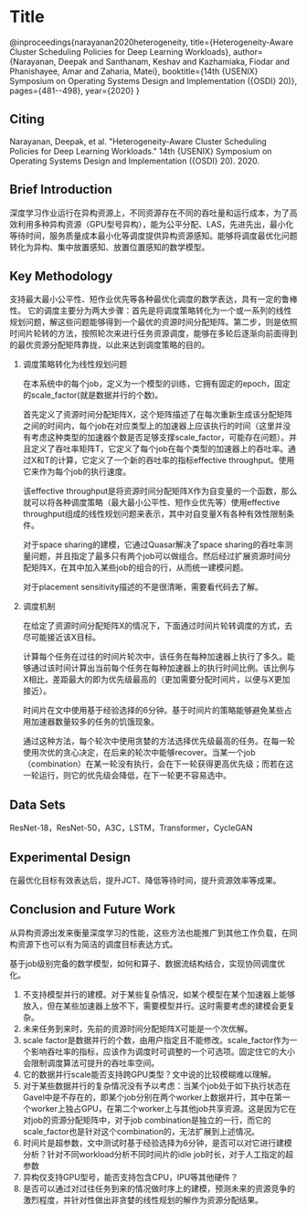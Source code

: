 # Title

@inproceedings{narayanan2020heterogeneity,
  title={Heterogeneity-Aware Cluster Scheduling Policies for Deep Learning Workloads},
  author={Narayanan, Deepak and Santhanam, Keshav and Kazhamiaka, Fiodar and Phanishayee, Amar and Zaharia, Matei},
  booktitle={14th $\{$USENIX$\}$ Symposium on Operating Systems Design and Implementation ($\{$OSDI$\}$ 20)},
  pages={481--498},
  year={2020}
}

## Citing

Narayanan, Deepak, et al. "Heterogeneity-Aware Cluster Scheduling Policies for Deep Learning Workloads." 14th {USENIX} Symposium on Operating Systems Design and Implementation ({OSDI} 20). 2020.

## Brief Introduction

深度学习作业运行在异构资源上，不同资源存在不同的吞吐量和运行成本，为了高效利用多种异构资源（GPU型号异构），能为公平分配、LAS，先进先出，最小化等待时间，服务质量成本最小化等调度提供异构资源感知。能够将调度最优化问题转化为异构、集中放置感知、放置位置感知的数学模型。

## Key Methodology

支持最大最小公平性、短作业优先等各种最优化调度的数学表达，具有一定的鲁棒性。
它的调度主要分为两大步骤：首先是将调度策略转化为一个或一系列的线性规划问题，解这些问题能够得到一个最优的资源时间分配矩阵。第二步，则是依照时间片轮转的方法，按照轮次来进行任务资源调度，能够在多轮后逐渐向前面得到的最优资源分配矩阵靠拢，以此来达到调度策略的目的。

1. 调度策略转化为线性规划问题

    在本系统中的每个job，定义为一个模型的训练，它拥有固定的epoch，固定的scale_factor(就是数据并行的个数)。
    
    首先定义了资源时间分配矩阵X，这个矩阵描述了在每次重新生成该分配矩阵之间的时间内，每个job在对应类型上的加速器上应该执行的时间（这里并没有考虑这种类型的加速器个数是否足够支撑scale_factor，可能存在问题）。并且定义了吞吐率矩阵T，它定义了每个job在每个类型的加速器上的吞吐率。通过X和T的计算，它定义了一个新的吞吐率的指标effective throughput。使用它来作为每个job的执行速度。

    该effective throughput是将资源时间分配矩阵X作为自变量的一个函数，那么就可以将各种调度策略（最大最小公平性、短作业优先等）使用effective throughput组成的线性规划问题来表示，其中对自变量X有各种有效性限制条件。

    对于space sharing的建模，它通过Quasar解决了space sharing的吞吐率测量问题，并且指定了最多只有两个job可以做组合。然后经过扩展资源时间分配矩阵X，在其中加入某些job的组合的行，从而统一建模问题。

    对于placement sensitivity描述的不是很清晰，需要看代码去了解。

2. 调度机制

    在给定了资源时间分配矩阵X的情况下，下面通过时间片轮转调度的方式，去尽可能接近该X目标。

    计算每个任务在过往的时间片轮次中，该任务在每种加速器上执行了多久。能够通过该时间计算出当前每个任务在每种加速器上的执行时间比例。该比例与X相比，差距最大的即为优先级最高的（更加需要分配时间片，以便与X更加接近）。

    时间片在文中使用基于经验选择的6分钟。基于时间片的策略能够避免某些占用加速器数量较多的任务的饥饿现象。

    通过这种方法，每个轮次中使用贪婪的方法选择优先级最高的任务。在每一轮使用次优的贪心决定，在后来的轮次中能够recover。当某一个job（combination）在某一轮没有执行，会在下一轮获得更高优先级；而若在这一轮运行，则它的优先级会降低，在下一轮更不容易选中。

## Data Sets

ResNet-18，ResNet-50，A3C，LSTM，Transformer，CycleGAN

## Experimental Design

在最优化目标有效表达后，提升JCT、降低等待时间，提升资源效率等成果。

## Conclusion and Future Work

从异构资源出发来衡量深度学习的性能，这些方法也能推广到其他工作负载，在同构资源下也可以有为简洁的调度目标表达方式。

基于job级别完备的数学模型，如何和算子、数据流结构结合，实现协同调度优化。

1. 不支持模型并行的建模。对于某些复杂情况，如某个模型在某个加速器上能够放入，但在某些加速器上放不下，需要模型并行。这时需要考虑的建模会更复杂。
2. 未来任务到来时，先前的资源时间分配矩阵X可能是一个次优解。
3. scale factor是数据并行的个数，由用户指定且不能修改。scale_factor作为一个影响吞吐率的指标，应该作为调度时可调整的一个可选项。固定住它的大小会限制调度算法可提升的吞吐率空间。
4. 它的数据并行scale能否支持跨GPU类型？文中说的比较模糊难以理解。
5. 对于某些数据并行的复杂情况没有予以考虑：当某个job处于如下执行状态在Gavel中是不存在的，即某个job分别在两个worker上数据并行，其中在第一个worker上独占GPU，在第二个worker上与其他job共享资源。这是因为它在对job的资源分配矩阵中，对于job combination是独立的一行，而它的scale_factor也是针对这个combination的，无法扩展到上述情况。
6. 时间片是超参数，文中测试时基于经验选择为6分钟，是否可以对它进行建模分析？针对不同workload分析不同时间片的idle job时长，对于人工指定的超参数
7. 异构仅支持GPU型号，能否支持包含CPU，IPU等其他硬件？
8. 是否可以通过对过往任务到来的情况做时序上的建模，预测未来的资源竞争的激烈程度，并针对性做出非贪婪的线性规划的解作为资源分配结果。